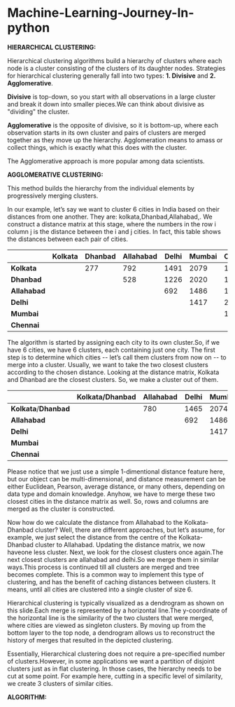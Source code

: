 # Machine-Learning-Journey-In-python

**HIERARCHICAL CLUSTERING:**

Hierarchical clustering algorithms build a hierarchy of clusters where each node is a cluster consisting of the clusters of its daughter nodes.
Strategies for hierarchical clustering generally fall into two types: **1. Divisive** and **2. Agglomerative**.

**Divisive** is top-down, so you start with all observations in a large cluster and break it down into smaller pieces.We can think about divisive as "dividing" the cluster.

**Agglomerative** is the opposite of divisive, so it is bottom-up, where each observation starts in its own cluster and pairs of clusters are merged together as they move up the hierarchy.
Agglomeration means to amass or collect things, which is exactly what this does with the cluster.

The Agglomerative approach is more popular among data scientists.

**AGGLOMERATIVE CLUSTERING:**

This method builds the hierarchy from the individual elements by progressively merging
clusters. 

In our example, let’s say we want to cluster 6 cities in India based on their distances from one another.
They are: kolkata,Dhanbad,Allahabad,.
We construct a distance matrix at this stage, where the numbers in the row i column j is
the distance between the i and j cities. In fact, this table shows the distances between
each pair of cities.

|             |**Kolkata**|**Dhanbad**|**Allahabad**|**Delhi**|**Mumbai**|**Chennai**|
|-------------|----------|--------|-------|---------|--------|---------|
|**Kolkata**||277|792|1491|2079|1681|
|**Dhanbad**|||528|1226|2020|1743|
|**Allahabad**||||692|1486|1788|
|**Delhi**|||||1417|2209|
|**Mumbai**||||||1336|
|**Chennai**|||||||


The algorithm is started by assigning each city to its own cluster.So, if we have 6 cities, we have 6 clusters, each containing just one city.
The first step is to determine which cities -- let’s call them clusters from now on
-- to merge into a cluster. Usually, we want to take the two closest clusters according
to the chosen distance. Looking at the distance matrix, Kolkata and
Dhanbad are the closest clusters. So, we make a cluster out of them.

|             |**Kolkata**/**Dhanbad**|**Allahabad**|**Delhi**|**Mumbai**|**Chennai**|
|-------------|------------------|-------|---------|--------|---------|
|**Kolkata**/**Dhanbad**||780|1465|2074|1675|
|**Allahabad**|||692|1486|1788|
|**Delhi**||||1417|2209|
|**Mumbai**|||||1336|
|**Chennai**||||||

Please notice that we just use a simple 1-dimentional distance feature here, but our object can
be multi-dimensional, and distance measurement can be either Euclidean, Pearson, average
distance, or many others, depending on data type and domain knowledge.
Anyhow, we have to merge these two closest cities in the distance matrix as well.
So, rows and columns are merged as the cluster is constructed.

Now how do we calculate the distance from Allahabad to the Kolkata-Dhanbad cluster? Well, there are different approaches, but
let’s assume, for example, we just select the distance from the centre of the Kolkata-Dhanbad cluster to Allahabad. Updating the distance matrix, we now haveone less cluster. Next, we look for the closest clusters once again.The next closest clusters are allahabad and delhi.So we merge them in similar ways.This process is continued till all clusters are merged and tree becomes complete.
This is a common way to implement this type of clustering, and has the benefit of caching distances between clusters.
It means, until all cities are clustered into a single cluster of size 6.

Hierarchical clustering is typically visualized as a dendrogram as shown on this slide.Each merge is represented by a horizontal line.The y-coordinate of the horizontal line is the similarity of the two clusters that were merged, where cities are viewed as singleton clusters.
By moving up from the bottom layer to the top node, a dendrogram allows us to reconstruct the history of merges that resulted in the depicted clustering.

Essentially, Hierarchical clustering does not require a pre-specified number of clusters.However, in some applications we want a partition of disjoint clusters just as in flat clustering.
 In those cases, the hierarchy needs to be cut at some point.
For example here, cutting in a specific level of similarity, we create 3 clusters of similar cities.

**ALGORITHM:**



    
